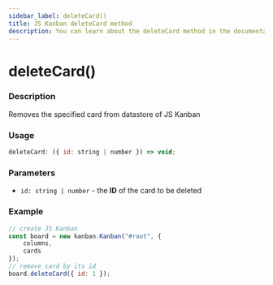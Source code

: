 ```yaml
---
sidebar_label: deleteCard()
title: JS Kanban deleteCard method
description: You can learn about the deleteCard method in the documentation of the JavaScript Kanban library. Browse developer guides and API reference, try out code examples and live demos.
---
```


# deleteCard()

### Description

Removes the specified card from datastore of JS Kanban

### Usage

```js
deleteCard: ({ id: string | number }) => void;
```

### Parameters

- `id: string | number` - the **ID** of the card to be deleted

### Example

```jsx {7}
// create JS Kanban
const board = new kanban.Kanban("#root", {
	columns,
	cards
});
// remove card by its id
board.deleteCard({ id: 1 });
```
